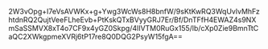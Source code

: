 2W3vOpg+I7eVsAVWKx+g+Ywg3WcWs8H8bnfW/9sKtKwRQ3WqUvlvMhFzhtdnRQ2QujtVeeFLheEvb+PtKskQTxBVyyGRJ7Er/Bf/DnTFfH4EWAZ4s9NXmSaSSMVX8xT4o7CF9x4yGZ0Skpg/4lIVTM0RuGx155/lb/cXp0Zie9BmnTtCaQC2XWkgpmeXVRj6tP17re8Q0DQG2PsyW15fgA==
